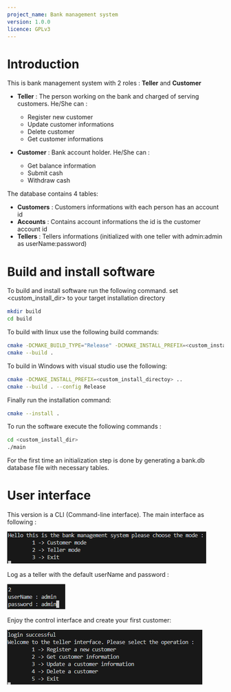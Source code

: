 ```yaml
---
project_name: Bank management system
version: 1.0.0
licence: GPLv3
---
```

# Introduction

This is bank management system with 2 roles : **Teller** and **Customer**

- **Teller** : The person working on the bank and charged of serving customers. He/She can :
    - Register new customer
    - Update customer informations
    - Delete customer
    - Get customer informations 

- **Customer** : Bank account holder. He/She can :
    - Get balance information
    - Submit cash
    - Withdraw cash

The database contains 4 tables:
- **Customers** : Customers informations with each person has an account id
- **Accounts** : Contains account informations the id is the customer account id
- **Tellers** : Tellers informations (initialized with one teller with admin:admin as userName:password)

# Build and install software

To build and install software run the following command. set <custom_install_dir> to your target installation directory

```bash
mkdir build
cd build
```
To build with linux use the following build commands:
```bash
cmake -DCMAKE_BUILD_TYPE="Release" -DCMAKE_INSTALL_PREFIX=<custom_install_directoy> ..
cmake --build .
```

To build in Windows with visual studio use the following:
```bash
cmake -DCMAKE_INSTALL_PREFIX=<custom_install_directoy> ..
cmake --build . --config Release
```

Finally run the installation command:
```bash
cmake --install .
```

To run the software execute the following commands :

```bash
cd <custom_install_dir>
./main
```

For the first time an initialization step is done by generating a bank.db database file with necessary tables.

# User interface
This version is a CLI (Command-line interface). The main interface as following :

![main CLI](doc/images/mainCLI.png)

Log as a teller with the default userName and password :

![teller login](doc/images/tellerLogin.png)

Enjoy the control interface and create your first customer:

![teller interface](doc/images/tellerInterface.png)




